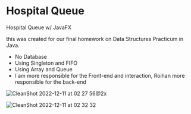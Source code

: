 # Hospital Queue
Hospital Queue w/ JavaFX

this was created for our final homework on Data Structures Practicum in Java.

- No Database
- Using Singleton and FIFO
- Using Array and Queue
- I am more responsible for the Front-end and interaction, Roihan more responsible for the back-end

![CleanShot 2022-12-11 at 02 27 56@2x](https://user-images.githubusercontent.com/8338033/206872119-b9e4d715-f111-4453-8e05-636831855af0.png)

![CleanShot 2022-12-11 at 02 32 32](https://user-images.githubusercontent.com/8338033/206872335-9d6220a7-9138-47ca-9117-dc1457f29688.gif)
